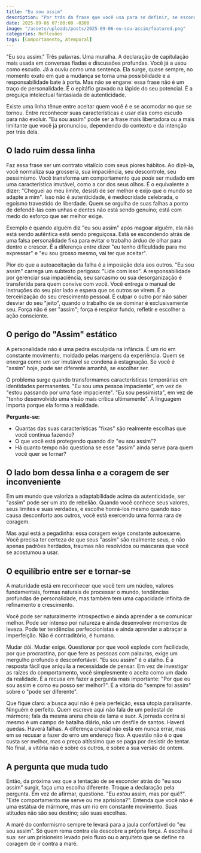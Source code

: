 ```yaml
---
title: "Eu sou assim"
description: "Por trás da frase que você usa para se definir, se esconde a covardia de se transformar."
date: 2025-09-06 07:00:00 -0300
image: "/assets/uploads/posts/2025-09-06-eu-sou-assim/featured.png"
categories: Reflexões
tags: [Comportamento, Atemporal]
---
```

"Eu sou assim." Três palavras. Uma muralha. A declaração de capitulação mais usada em conversas fiadas e discussões profundas. Você já a usou como escudo. Já a ouviu como uma sentença. Ela surge, quase sempre, no momento exato em que a mudança se torna uma possibilidade e a responsabilidade bate à porta. Mas não se engane: essa frase não é um traço de personalidade. É o epitáfio gravado na lápide do seu potencial. É a preguiça intelectual fantasiada de autenticidade.

Existe uma linha tênue entre aceitar quem você é e se acomodar no que se tornou. Entre reconhecer suas características e usar elas como escudo para não evoluir. "Eu sou assim" pode ser a frase mais libertadora ou a mais limitante que você já pronunciou, dependendo do contexto e da intenção por trás dela.

## O lado ruim dessa linha

Faz essa frase ser um contrato vitalício com seus piores hábitos. Ao dizê-la, você normaliza sua grosseria, sua impaciência, seu descontrole, seu pessimismo. Você transforma um comportamento que *pode* ser mudado em uma característica imutável, como a cor dos seus olhos. É o equivalente a dizer: "Cheguei ao meu limite, desisti de ser melhor e exijo que o mundo se adapte a mim". Isso não é autenticidade, é mediocridade celebrada, o egoísmo travestido de liberdade. Quem se orgulha de suas falhas a ponto de defendê-las com unhas e dentes não está sendo genuíno; está com medo do esforço que ser melhor exige.

Exemplo é quando alguém diz "eu sou assim" após magoar alguém, ela não está sendo autêntica está sendo preguiçosa. Está se escondendo atrás de uma falsa personalidade fixa para evitar o trabalho árduo de olhar para dentro e crescer. É a diferença entre dizer "eu tenho dificuldade para me expressar" e "eu sou grosso mesmo, vai ter que aceitar".

Pior do que a autoaceitação da falha é a imposição dela aos outros. "Eu sou assim" carrega um subtexto perigoso: "Lide com isso". A responsabilidade por gerenciar sua impaciência, seu sarcasmo ou sua desorganização é transferida para quem convive com você. Você entrega o manual de instruções do seu pior lado e espera que os outros se virem. É a terceirização do seu crescimento pessoal. É culpar o outro por não saber desviar do seu "jeito", quando o trabalho de se dominar é exclusivamente seu. Força não é ser "assim"; força é respirar fundo, refletir e escolher a ação consciente.

## O perigo do "Assim" estático

A personalidade não é uma pedra esculpida na infância. É um rio em constante movimento, moldado pelas margens da experiência. Quem se enxerga como um ser imutável se condena à estagnação. Se você é "assim" hoje, pode ser diferente amanhã, se escolher ser.

O problema surge quando transformamos características temporárias em identidades permanentes. "Eu sou uma pessoa impaciente", em vez de "estou passando por uma fase impaciente". "Eu sou pessimista", em vez de "tenho desenvolvido uma visão mais crítica ultimamente". A linguagem importa porque ela forma a realidade.

**Pergunte-se:**

- Quantas das suas características "fixas" são realmente escolhas que você continua fazendo?
- O que você está protegendo quando diz "eu sou assim"?
- Há quanto tempo não questiona se esse "assim" ainda serve para quem você quer se tornar?

## O lado bom dessa linha e a coragem de ser inconveniente

Em um mundo que valoriza a adaptabilidade acima da autenticidade, ser "assim" pode ser um ato de rebelião. Quando você conhece seus valores, seus limites e suas verdades, e escolhe honrá-los mesmo quando isso causa desconforto aos outros, você está exercendo uma forma rara de coragem.

Mas aqui está a pegadinha: essa coragem exige constante autoexame. Você precisa ter certeza de que seus "assim" são realmente seus, e não apenas padrões herdados, traumas não resolvidos ou máscaras que você se acostumou a usar.

## O equilíbrio entre ser e tornar-se

A maturidade está em reconhecer que você tem um núcleo, valores fundamentais, formas naturais de processar o mundo, tendências profundas de personalidade, mas também tem uma capacidade infinita de refinamento e crescimento.

Você pode ser naturalmente introspectivo e ainda aprender a se comunicar melhor. Pode ser intenso por natureza e ainda desenvolver momentos de leveza. Pode ter tendências perfeccionistas e ainda aprender a abraçar a imperfeição. Não é contraditório, é humano.

Mudar dói. Mudar exige. Questionar por que você explode com facilidade, por que procrastina, por que fere as pessoas com palavras, exige um mergulho profundo e desconfortável.  "Eu sou assim" é o atalho. É a resposta fácil que aniquila a necessidade de pensar.  Em vez de investigar as raízes do comportamento, você simplesmente o aceita como um dado da realidade. É a recusa em fazer a pergunta mais importante: "Por que eu sou assim e como eu posso ser melhor?". É a vitória do "sempre foi assim" sobre o "pode ser diferente".

Que fique claro: a busca aqui não é pela perfeição, essa utopia paralisante. Ninguém é perfeito. Quem escreve aqui não fala de um pedestal de mármore; fala da mesma arena cheia de lama e suor. A jornada contra si mesmo é um campo de batalha diário, não um desfile de santos. Haverá quedas. Haverá falhas. A diferença crucial não está em nunca errar, mas em se recusar a fazer do erro um endereço fixo. A questão não é o que custa ser melhor, mas o preço altíssimo que se paga por desistir de tentar. No final, a vitória não é sobre os outros, é sobre a sua versão de ontem.

## A pergunta que muda tudo

Então, da próxima vez que a tentação de se esconder atrás do "eu sou assim" surgir, faça uma escolha diferente. Troque a declaração pela pergunta. Em vez de afirmar, questione. "Eu *estou* assim, mas por quê?". "Este comportamento me serve ou me aprisiona?". Entenda que você não é uma estátua de mármore, mas um rio em constante movimento. Suas atitudes não são seu destino; são suas escolhas.

A maré do conformismo sempre te levará para a jaula confortável do "eu sou assim". Só quem rema contra ela descobre a própria força. A escolha é sua: ser um prisioneiro levado pelo fluxo ou o arquiteto que se define na coragem de ir contra a maré.